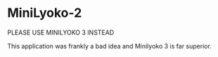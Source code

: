 # MiniLyoko-2
PLEASE USE MINILYOKO 3 INSTEAD

This application was frankly a bad idea and Minilyoko 3 is far superior.
